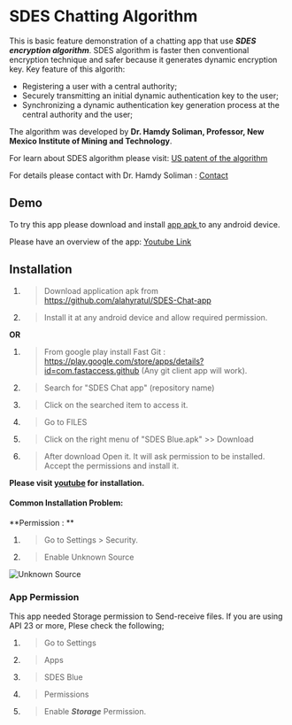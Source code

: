 # SDES Chatting Algorithm


This is basic feature demonstration of a chatting app that use _**SDES encryption algorithm**_. 
SDES algorithm is faster then conventional encryption technique and safer because it generates dynamic encryption key. Key feature of this algorith:
* Registering a user with a central authority;
* Securely transmitting an initial dynamic authentication key to the user;
* Synchronizing a dynamic authentication key generation process at the central authority and the user;

The algorithm was developed by **Dr. Hamdy Soliman, Professor, New Mexico Institute of Mining and Technology**.

For learn about SDES algorithm please visit: <a href="https://www.google.com/patents/US20110107086" target="_blank">US patent of the algorithm</a>

For details please contact with Dr. Hamdy Soliman : <a href="http://infohost.nmt.edu/~hss/contact.html" target="_blank">Contact</a>


## Demo 
To try this app please download and install <a href = "https://github.com/alahyratul/SDES-Chat-app" target = "_blank" >app apk </a>to any android device.

Please have an overview of the app: <a href = "https://www.youtube.com/watch?v=nccllIr_P7Y" target = "_blank"> Youtube Link</a>


## Installation

1. > Download application apk from https://github.com/alahyratul/SDES-Chat-app

2. > Install it at any android device and allow required permission.


**OR**

1. > From google play install Fast Git : https://play.google.com/store/apps/details?id=com.fastaccess.github  (Any git client app will work).

2. > Search for "SDES Chat app" (repository name)

3. > Click on the searched item to access it.

4. > Go to FILES

5. > Click on the right menu of "SDES Blue.apk" >> Download

6. > After download Open it. It will ask permission to be installed. Accept the permissions and install it.

**Please visit [youtube](https://www.youtube.com/watch?v=YjwdmO8VE8c) for installation.**

#### Common Installation Problem:

**Permission : **

 1. > Go to Settings > Security. 
 2. > Enable Unknown Source
 
 ![Unknown Source](http://www.androidiosguide.com/wp-content/uploads/2017/03/Enable-Unkown-Sources.jpg "Unknown Source")
 
 ### App Permission
 This app needed Storage permission to Send-receive files.
 If you are using API 23 or more, Plese check the following;
 1. > Go to Settings
 2. > Apps
 3. > SDES Blue
 4. > Permissions
 5. > Enable **_Storage_** Permission.
